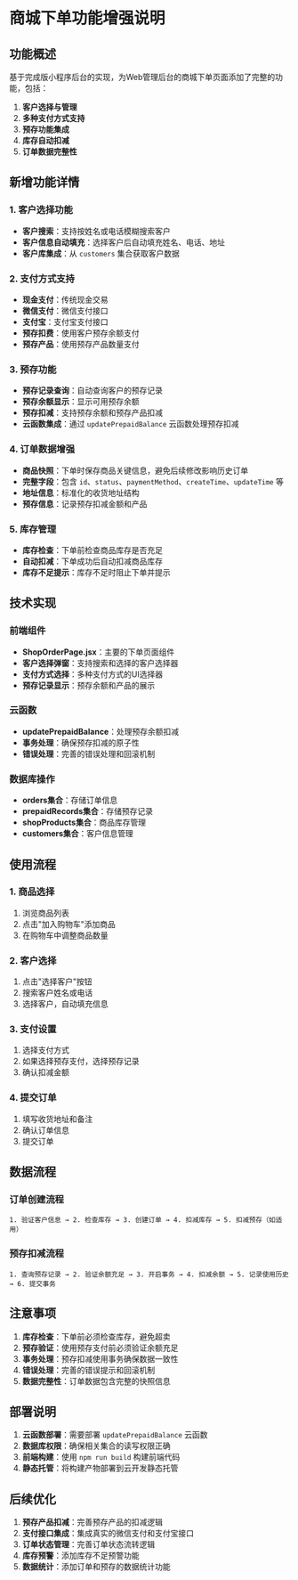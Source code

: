 # 商城下单功能增强说明

## 功能概述

基于完成版小程序后台的实现，为Web管理后台的商城下单页面添加了完整的功能，包括：

1. **客户选择与管理**
2. **多种支付方式支持**
3. **预存功能集成**
4. **库存自动扣减**
5. **订单数据完整性**

## 新增功能详情

### 1. 客户选择功能
- **客户搜索**：支持按姓名或电话模糊搜索客户
- **客户信息自动填充**：选择客户后自动填充姓名、电话、地址
- **客户库集成**：从 `customers` 集合获取客户数据

### 2. 支付方式支持
- **现金支付**：传统现金交易
- **微信支付**：微信支付接口
- **支付宝**：支付宝支付接口
- **预存扣费**：使用客户预存余额支付
- **预存产品**：使用预存产品数量支付

### 3. 预存功能
- **预存记录查询**：自动查询客户的预存记录
- **预存余额显示**：显示可用预存余额
- **预存扣减**：支持预存余额和预存产品扣减
- **云函数集成**：通过 `updatePrepaidBalance` 云函数处理预存扣减

### 4. 订单数据增强
- **商品快照**：下单时保存商品关键信息，避免后续修改影响历史订单
- **完整字段**：包含 `id`、`status`、`paymentMethod`、`createTime`、`updateTime` 等
- **地址信息**：标准化的收货地址结构
- **预存信息**：记录预存扣减金额和产品

### 5. 库存管理
- **库存检查**：下单前检查商品库存是否充足
- **自动扣减**：下单成功后自动扣减商品库存
- **库存不足提示**：库存不足时阻止下单并提示

## 技术实现

### 前端组件
- **ShopOrderPage.jsx**：主要的下单页面组件
- **客户选择弹窗**：支持搜索和选择的客户选择器
- **支付方式选择**：多种支付方式的UI选择器
- **预存记录显示**：预存余额和产品的展示

### 云函数
- **updatePrepaidBalance**：处理预存余额扣减
- **事务处理**：确保预存扣减的原子性
- **错误处理**：完善的错误处理和回滚机制

### 数据库操作
- **orders集合**：存储订单信息
- **prepaidRecords集合**：存储预存记录
- **shopProducts集合**：商品库存管理
- **customers集合**：客户信息管理

## 使用流程

### 1. 商品选择
1. 浏览商品列表
2. 点击"加入购物车"添加商品
3. 在购物车中调整商品数量

### 2. 客户选择
1. 点击"选择客户"按钮
2. 搜索客户姓名或电话
3. 选择客户，自动填充信息

### 3. 支付设置
1. 选择支付方式
2. 如果选择预存支付，选择预存记录
3. 确认扣减金额

### 4. 提交订单
1. 填写收货地址和备注
2. 确认订单信息
3. 提交订单

## 数据流程

### 订单创建流程
```
1. 验证客户信息 → 2. 检查库存 → 3. 创建订单 → 4. 扣减库存 → 5. 扣减预存（如适用）
```

### 预存扣减流程
```
1. 查询预存记录 → 2. 验证余额充足 → 3. 开启事务 → 4. 扣减余额 → 5. 记录使用历史 → 6. 提交事务
```

## 注意事项

1. **库存检查**：下单前必须检查库存，避免超卖
2. **预存验证**：使用预存支付前必须验证余额充足
3. **事务处理**：预存扣减使用事务确保数据一致性
4. **错误处理**：完善的错误提示和回滚机制
5. **数据完整性**：订单数据包含完整的快照信息

## 部署说明

1. **云函数部署**：需要部署 `updatePrepaidBalance` 云函数
2. **数据库权限**：确保相关集合的读写权限正确
3. **前端构建**：使用 `npm run build` 构建前端代码
4. **静态托管**：将构建产物部署到云开发静态托管

## 后续优化

1. **预存产品扣减**：完善预存产品的扣减逻辑
2. **支付接口集成**：集成真实的微信支付和支付宝接口
3. **订单状态管理**：完善订单状态流转逻辑
4. **库存预警**：添加库存不足预警功能
5. **数据统计**：添加订单和预存的数据统计功能
